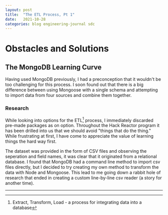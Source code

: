 ```yaml
---
layout: post
title:  "The ETL Process, Pt 1"
date:   2021-10-28
categories: blog engineering-journal sdc
---
```


# Obstacles and Solutions

## The MongoDB Learning Curve

Having used MongoDB previously, I had a preconception that it wouldn't be too challenging for this process. I soon found out that there is a big difference between using Mongoose with a single schema and attempting to import data from four sources and combine them together.

### Research

While looking into options for the ETL[^1] process, I immediately discarded pre-made packages as on option. Throughout the Hack Reactor program it has been drilled into us that we should avoid "things that do the thing." While frustrating at first, I have come to appreciate the value of learning things the hard way first.

The dataset was provided in the form of CSV files and observing the seperation and field names, it was clear that it originated from a relational database. I found that MongoDB had a command line method to import csv files directly, but I decided to try creating my own method to transform the data with Node and Mongoose. This lead to me going down a rabbit hole of research that ended in creating a custom line-by-line csv reader (a story for another time).

---

[^1]: Extract, Transform, Load - a process for integrating data into a database
